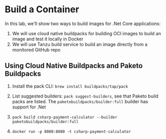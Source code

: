 # Build a Container

In this lab, we'll show two ways to build images for .Net Core applications:

1. We will use cloud native buildpacks for building OCI images to build an image and test it locally in Docker
1. We will use Tanzu build service to build an image directly from a monitored GitHub repo

## Using Cloud Native Buildpacks and Paketo Buildpacks

1. Install the pack CLI: `brew install buildpacks/tap/pack`

1. List suggested builders: `pack suggest-builders`, see that Paketo build packs are listed.
   The `paketobuildpacks/builder:full` builder has support for .Net

1. `pack build csharp-payment-calculator --builder paketobuildpacks/builder:full`

1. `docker run -p 8080:8080 -t csharp-payment-calculator`
